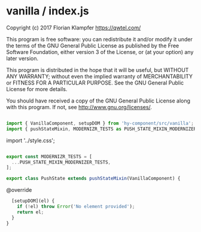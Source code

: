 # vanilla / index.js
Copyright (c) 2017 Florian Klampfer <https://qwtel.com/>

This program is free software: you can redistribute it and/or modify
it under the terms of the GNU General Public License as published by
the Free Software Foundation, either version 3 of the License, or
(at your option) any later version.

This program is distributed in the hope that it will be useful,
but WITHOUT ANY WARRANTY; without even the implied warranty of
MERCHANTABILITY or FITNESS FOR A PARTICULAR PURPOSE.  See the
GNU General Public License for more details.

You should have received a copy of the GNU General Public License
along with this program.  If not, see <http://www.gnu.org/licenses/>.


```js

import { VanillaComponent, setupDOM } from 'hy-component/src/vanilla';
import { pushStateMixin, MODERNIZR_TESTS as PUSH_STATE_MIXIN_MODERNIZER_TESTS } from '../mixin';
```

import '../style.css';


```js

export const MODERNIZR_TESTS = [
  ...PUSH_STATE_MIXIN_MODERNIZER_TESTS,
];

export class PushState extends pushStateMixin(VanillaComponent) {
```

@override


```js
  [setupDOM](el) {
    if (!el) throw Error('No element provided');
    return el;
  }
}
```


